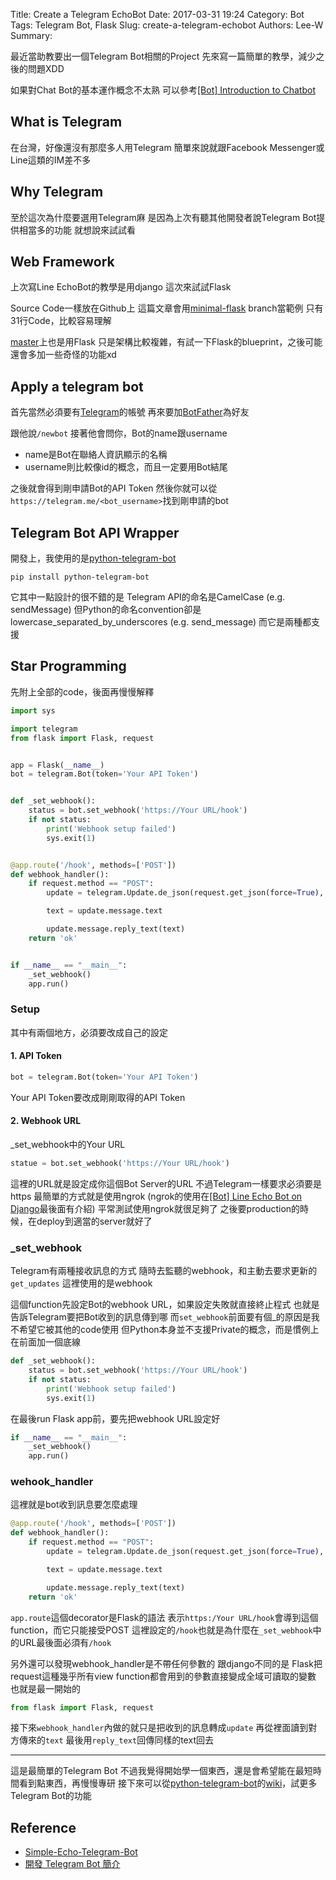 Title: Create a Telegram EchoBot
Date: 2017-03-31 19:24
Category: Bot
Tags: Telegram Bot, Flask
Slug: create-a-telegram-echobot
Authors: Lee-W
Summary: 


最近當助教要出一個Telegram Bot相關的Project
先來寫一篇簡單的教學，減少之後的問題XDD

<!--more-->

如果對Chat Bot的基本運作概念不太熟
可以參考[[Bot] Introduction to Chatbot](http://lee-w.github.io/posts/bot/2016/11/introduction-to-chatbot/#introduction-to-chatbot)

## What is Telegram
在台灣，好像還沒有那麼多人用Telegram
簡單來說就跟Facebook Messenger或Line這類的IM差不多

## Why Telegram
至於這次為什麼要選用Telegram麻
是因為上次有聽其他開發者說Telegram Bot提供相當多的功能
就想說來試試看

## Web Framework
上次寫Line EchoBot的教學是用django
這次來試試Flask

Source Code一樣放在Github上
這篇文章會用[minimal-flask](https://github.com/Lee-W/telegram_echobot/tree/minimal-flask) branch當範例
只有31行Code，比較容易理解

[master](https://github.com/Lee-W/telegram_echobot/tree/master)上也是用Flask
只是架構比較複雜，有試一下Flask的blueprint，之後可能還會多加一些奇怪的功能xd

## Apply a telegram bot
首先當然必須要有[Telegram](https://telegram.org)的帳號
再來要加[BotFather](https://telegram.me/botfather)為好友

跟他說`/newbot`
接著他會問你，Bot的name跟username

- name是Bot在聯絡人資訊顯示的名稱
- username則比較像id的概念，而且一定要用Bot結尾

之後就會得到剛申請Bot的API Token
然後你就可以從`https://telegram.me/<bot_username>`找到剛申請的bot


## Telegram Bot API Wrapper
開發上，我使用的是[python-telegram-bot](https://github.com/python-telegram-bot/python-telegram-bot)

```shell
pip install python-telegram-bot
```

它其中一點設計的很不錯的是
Telegram API的命名是CamelCase (e.g. sendMessage)
但Python的命名convention卻是lowercase_separated_by_underscores (e.g. send_message)
而它是兩種都支援

## Star Programming
先附上全部的code，後面再慢慢解釋

```python
import sys

import telegram
from flask import Flask, request


app = Flask(__name__)
bot = telegram.Bot(token='Your API Token')


def _set_webhook():
    status = bot.set_webhook('https://Your URL/hook')
    if not status:
        print('Webhook setup failed')
        sys.exit(1)


@app.route('/hook', methods=['POST'])
def webhook_handler():
    if request.method == "POST":
        update = telegram.Update.de_json(request.get_json(force=True), bot)

        text = update.message.text

        update.message.reply_text(text)
    return 'ok'


if __name__ == "__main__":
    _set_webhook()
    app.run()
```


### Setup 
其中有兩個地方，必須要改成自己的設定

#### 1. API Token

```python
bot = telegram.Bot(token='Your API Token')
```
Your API Token要改成剛剛取得的API Token

#### 2. Webhook URL
_set_webhook中的Your URL

```python
statue = bot.set_webhook('https://Your URL/hook')
```

這裡的URL就是設定成你這個Bot Server的URL
不過Telegram一樣要求必須要是https
最簡單的方式就是使用ngrok
(ngrok的使用在[[Bot] Line Echo Bot on Django](http://lee-w.github.io/posts/bot/2016/11/line-echo-bot-on-django/#line-echo-bot-on-django)最後面有介紹)
平常測試使用ngrok就很足夠了
之後要production的時候，在deploy到適當的server就好了

### \_set\_webhook
Telegram有兩種接收訊息的方式
隨時去監聽的webhook，和主動去要求更新的`get_updates`
這裡使用的是webhook

這個function先設定Bot的webhook URL，如果設定失敗就直接終止程式
也就是告訴Telegram要把Bot收到的訊息傳到哪
而`set_webhook`前面要有個\_的原因是我不希望它被其他的code使用
但Python本身並不支援Private的概念，而是慣例上在前面加一個底線

```python
def _set_webhook():
    status = bot.set_webhook('https://Your URL/hook')
    if not status:
        print('Webhook setup failed')
        sys.exit(1)
```

在最後run Flask app前，要先把webhook URL設定好

```python
if __name__ == "__main__":
    _set_webhook()
    app.run()
```

### wehook\_handler
這裡就是bot收到訊息要怎麼處理

```python
@app.route('/hook', methods=['POST'])
def webhook_handler():
    if request.method == "POST":
        update = telegram.Update.de_json(request.get_json(force=True), bot)

        text = update.message.text

        update.message.reply_text(text)
    return 'ok'
```

`app.route`這個decorator是Flask的語法
表示`https:/Your URL/hook`會導到這個function，而它只能接受POST
這裡設定的`/hook`也就是為什麼在`_set_webhook`中的URL最後面必須有`/hook`

另外還可以發現webhook_handler是不帶任何參數的
跟django不同的是
Flask把request這種幾乎所有view function都會用到的參數直接變成全域可讀取的變數
也就是最一開始的

```python
from flask import Flask, request
```

接下來`webhook_handler`內做的就只是把收到的訊息轉成`update`
再從裡面讀到對方傳來的`text`
最後用`reply_text`回傳同樣的text回去

---

這是最簡單的Telegram Bot
不過我覺得開始學一個東西，還是會希望能在最短時間看到點東西，再慢慢專研
接下來可以從[python-telegram-bot](https://github.com/python-telegram-bot/python-telegram-bot)的[wiki](https://github.com/python-telegram-bot/python-telegram-bot/wiki)，試更多Telegram Bot的功能

## Reference
- [Simple-Echo-Telegram-Bot](https://github.com/sooyhwang/Simple-Echo-Telegram-Bot)
- [開發 Telegram Bot 簡介](http://blog.30sparks.com/develop-telegram-bot-introduction/)